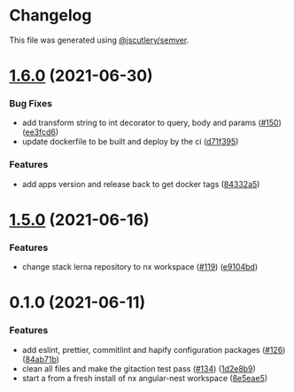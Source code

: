 # Changelog

This file was generated using [@jscutlery/semver](https://github.com/jscutlery/semver).

# [1.6.0](https://github.com/tractr/stack/compare/pwa-1.5.0...pwa-1.6.0) (2021-06-30)


### Bug Fixes

* add transform string to int decorator to query, body and params ([#150](https://github.com/tractr/stack/issues/150)) ([ee3fcd6](https://github.com/tractr/stack/commit/ee3fcd68aff87db2c09e77dc7e930f36dcab0a8b))
* update dockerfile to be built and deploy by the ci ([d71f395](https://github.com/tractr/stack/commit/d71f395ae0fc21506f34ea8313ee1fecf63dd4fc))


### Features

* add apps version and release back to get docker tags ([84332a5](https://github.com/tractr/stack/commit/84332a5fa01a2352d30a7d3674f1916314483c3c))



# [1.5.0](https://github.com/tractr/stack/compare/pwa-1.4.2...pwa-1.5.0) (2021-06-16)

### Features

- change stack lerna repository to nx workspace
  ([#119](https://github.com/tractr/stack/issues/119))
  ([e9104bd](https://github.com/tractr/stack/commit/e9104bde081619c0f3752bb9d129e19d1d6bda5d))

# 0.1.0 (2021-06-11)

### Features

- add eslint, prettier, commitlint and hapify configuration packages
  ([#126](https://github.com/tractr/stack/issues/126))
  ([84ab71b](https://github.com/tractr/stack/commit/84ab71b5501b91f77f52949f96d2314020a34524))
- clean all files and make the gitaction test pass
  ([#134](https://github.com/tractr/stack/issues/134))
  ([1d2e8b9](https://github.com/tractr/stack/commit/1d2e8b936933eac7201c9dbe05cd2f5b4bd1638e))
- start a from a fresh install of nx angular-nest workspace
  ([8e5eae5](https://github.com/tractr/stack/commit/8e5eae534c2de9e0adf104f4829fa28ea3478d0e))
